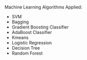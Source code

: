 Machine Learning Algorithms Applied:
 
 - SVM
 - Bagging
 - Gradient Boosting Classifier 
 - AdaBoost Classifier 
 - Kmeans
 - Logistic Regression 
 - Decision Tree
 - Random Forest
